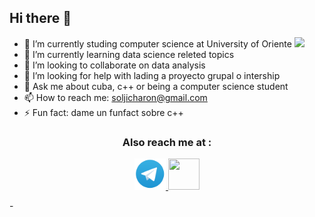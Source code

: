 ## Hi there 👋

- 🔭 I’m currently studing computer science at  University of Oriente <img src="https://cdn.countryflags.com/thumbs/cuba/flag-3d-250.png" height="15" />
- 🌱 I’m currently learning data science releted topics
- 👯 I’m looking to collaborate on data analysis
- 🤔 I’m looking for help with lading a proyecto grupal o intership
- 💬 Ask me about cuba, c++ or being a computer science student
- 📫 How to reach me: soljicharon@gmail.com
- ⚡ Fun fact: dame un funfact sobre c++

<h3 align="center">  Also reach me at : </h3>

<p align="center">
  <a href="https://t.me/anoncilllo">
    <img src="img/telegam.png" border-radius="15" width="50" height="50"/>
  </a>
  <a href="https://www.linkedin.com/in/jmlopezponce/">
    <img src="img/linkedin.png" border-radius="15" width="50" height="50"/>
  </a>
</p>
- 


